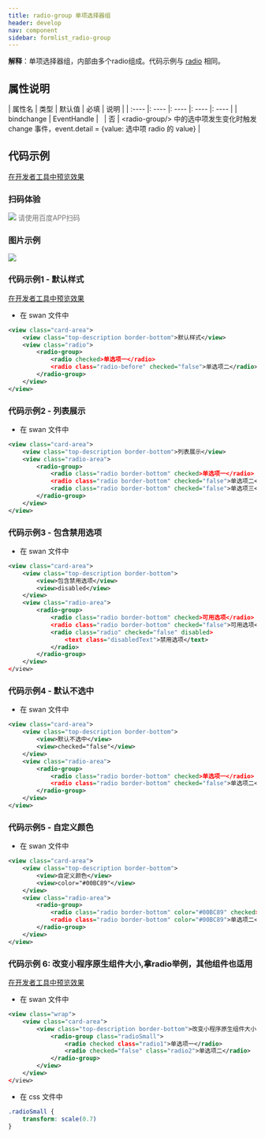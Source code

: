 ```yaml
---
title: radio-group 单项选择器组
header: develop
nav: component
sidebar: formlist_radio-group
---
```



 

**解释**：单项选择器组，内部由多个radio组成。代码示例与 [radio](/develop/component/formlist_radio/) 相同。

##  属性说明 

| 属性名 | 类型 | 默认值 | 必填 | 说明 |
| :---- |: ---- |: ---- |: ---- |: ---- |
| bindchange | EventHandle | &nbsp; | 否 | &lt;radio-group/&gt; 中的选中项发生变化时触发 change 事件，event.detail = {value: 选中项 radio 的 value} |

## 代码示例

<a href="swanide://fragment/888efc1c79bb58d37aaaedf3ac792b851577360633121" title="在开发者工具中预览效果" target="_self">在开发者工具中预览效果</a>

### 扫码体验

<div class='scan-code-container'>
    <img src="https://b.bdstatic.com/miniapp/assets/images/doc_demo/radio.png" class="demo-qrcode-image" />
    <font color=#777 12px>请使用百度APP扫码</font>
</div>

###  图片示例 

<div class="m-doc-custom-examples">
    <div class="m-doc-custom-examples-correct">
        <img src="https://b.bdstatic.com/miniapp/images/radio.gif">
    </div>
    <div class="m-doc-custom-examples-correct">
        <img src=" ">
    </div>
    <div class="m-doc-custom-examples-correct">
        <img src=" ">
    </div>     
</div>

###  代码示例1 - 默认样式 

<a href="swanide://fragment/6e21eb27622b96b353930a5f18234e061565503524059" title="在开发者工具中预览效果" target="_self">在开发者工具中预览效果</a>

* 在 swan 文件中

```xml
<view class="card-area">
    <view class="top-description border-bottom">默认样式</view>
    <view class="radio">
        <radio-group>
            <radio checked>单选项一</radio>
            <radio class="radio-before" checked="false">单选项二</radio>
        </radio-group>
    </view>
</view>
```

###  代码示例2 - 列表展示 

* 在 swan 文件中

```xml
<view class="card-area">
    <view class="top-description border-bottom">列表展示</view>
    <view class="radio-area">
        <radio-group>
            <radio class="radio border-bottom" checked>单选项一</radio>
            <radio class="radio border-bottom" checked="false">单选项二</radio>
            <radio class="radio border-bottom" checked="false">单选项三</radio>
        </radio-group>
    </view>
</view>
```

###  代码示例3 - 包含禁用选项 

* 在 swan 文件中

```xml
<view class="card-area">
    <view class="top-description border-bottom">
        <view>包含禁用选项</view>
        <view>disabled</view>
    </view>
    <view class="radio-area">
        <radio-group>
            <radio class="radio border-bottom" checked>可用选项</radio>
            <radio class="radio border-bottom" checked="false">可用选项</radio>
            <radio class="radio" checked="false" disabled>
                <text class="disabledText">禁用选项</text>
            </radio>
        </radio-group>
    </view>
</view>
```

###  代码示例4 - 默认不选中 

* 在 swan 文件中

```xml
<view class="card-area">
    <view class="top-description border-bottom">
        <view>默认不选中</view>
        <view>checked="false"</view>
    </view>
    <view class="radio-area">
        <radio-group>
            <radio class="radio border-bottom" checked>单选项一</radio>
            <radio class="radio border-bottom" checked="false">单选项二</radio>
        </radio-group>
    </view>
</view>
```

###  代码示例5 - 自定义颜色 

* 在 swan 文件中

```xml
<view class="card-area">
    <view class="top-description border-bottom">
        <view>自定义颜色</view>
        <view>color="#00BC89"</view>
    </view>
    <view class="radio-area">
        <radio-group>
            <radio class="radio border-bottom" color="#00BC89" checked>单选项一</radio>
            <radio class="radio border-bottom" color="#00BC89">单选项二</radio>
        </radio-group>
    </view>
</view>
```


### 代码示例 6: 改变小程序原生组件大小,拿radio举例，其他组件也适用 

<a href="swanide://fragment/e1e1a4c5c8688c310eb539033f72b3d51576135418767" title="在开发者工具中预览效果" target="_self">在开发者工具中预览效果</a>

* 在 swan 文件中

```xml
<view class="wrap">
    <view class="card-area">
        <view class="top-description border-bottom">改变小程序原生组件大小</view>
            <radio-group class="radioSmall">
                <radio checked class="radio1">单选项一</radio>
                <radio checked="false" class="radio2">单选项二</radio>
            </radio-group>
        </view>
    </view>
</view>
```

* 在 css 文件中

```css
.radioSmall {
    transform: scale(0.7)
}
```

